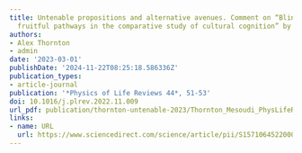 ```yaml
---
title: Untenable propositions and alternative avenues. Comment on “Blind alleys and
  fruitful pathways in the comparative study of cultural cognition” by Andrew Whiten.
authors:
- Alex Thornton
- admin
date: '2023-03-01'
publishDate: '2024-11-22T08:25:18.586336Z'
publication_types:
- article-journal
publication: '*Physics of Life Reviews 44*, 51-53'
doi: 10.1016/j.plrev.2022.11.009
url_pdf: publication/thornton-untenable-2023/Thornton_Mesoudi_PhysLifeRev_2023.pdf
links:
- name: URL
  url: https://www.sciencedirect.com/science/article/pii/S1571064522000835
---
```

